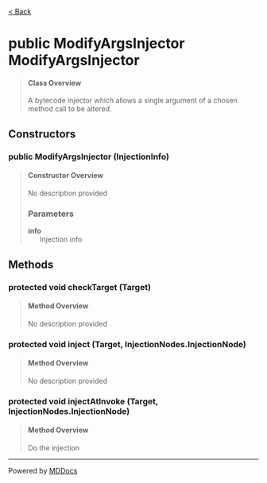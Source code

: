 [< Back](../README.md)
# public ModifyArgsInjector ModifyArgsInjector #
>#### Class Overview ####
>A bytecode injector which allows a single argument of a chosen method call to
 be altered.
## Constructors ##
### public ModifyArgsInjector (InjectionInfo) ###
>#### Constructor Overview ####
>No description provided
>
>### Parameters ###
>**info**<br />
>&nbsp;&nbsp;&nbsp;&nbsp;&nbsp;&nbsp;Injection info
>
## Methods ##
### protected void checkTarget (Target) ###
>#### Method Overview ####
>No description provided
>
### protected void inject (Target, InjectionNodes.InjectionNode) ###
>#### Method Overview ####
>No description provided
>
### protected void injectAtInvoke (Target, InjectionNodes.InjectionNode) ###
>#### Method Overview ####
>Do the injection
>

---
Powered by [MDDocs](https://github.com/VRCube/MDDocs)
